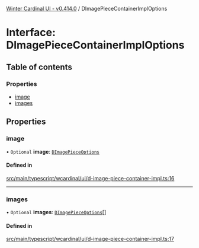 [Winter Cardinal UI - v0.414.0](../index.md) / DImagePieceContainerImplOptions

# Interface: DImagePieceContainerImplOptions

## Table of contents

### Properties

- [image](DImagePieceContainerImplOptions.md#image)
- [images](DImagePieceContainerImplOptions.md#images)

## Properties

### image

• `Optional` **image**: [`DImagePieceOptions`](DImagePieceOptions.md)

#### Defined in

[src/main/typescript/wcardinal/ui/d-image-piece-container-impl.ts:16](https://github.com/winter-cardinal/winter-cardinal-ui/blob/v0.414.0/src/main/typescript/wcardinal/ui/d-image-piece-container-impl.ts#L16)

___

### images

• `Optional` **images**: [`DImagePieceOptions`](DImagePieceOptions.md)[]

#### Defined in

[src/main/typescript/wcardinal/ui/d-image-piece-container-impl.ts:17](https://github.com/winter-cardinal/winter-cardinal-ui/blob/v0.414.0/src/main/typescript/wcardinal/ui/d-image-piece-container-impl.ts#L17)
